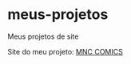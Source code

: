 # meus-projetos
 Meus projetos de site

<p>Site do meu projeto: <a href="https://victoralvesmoura.github.io/meus-projetos/mnc_p%C3%A1gina%20inicial/pagina_inicial" target="_blank">MNC COMICS</a></p>